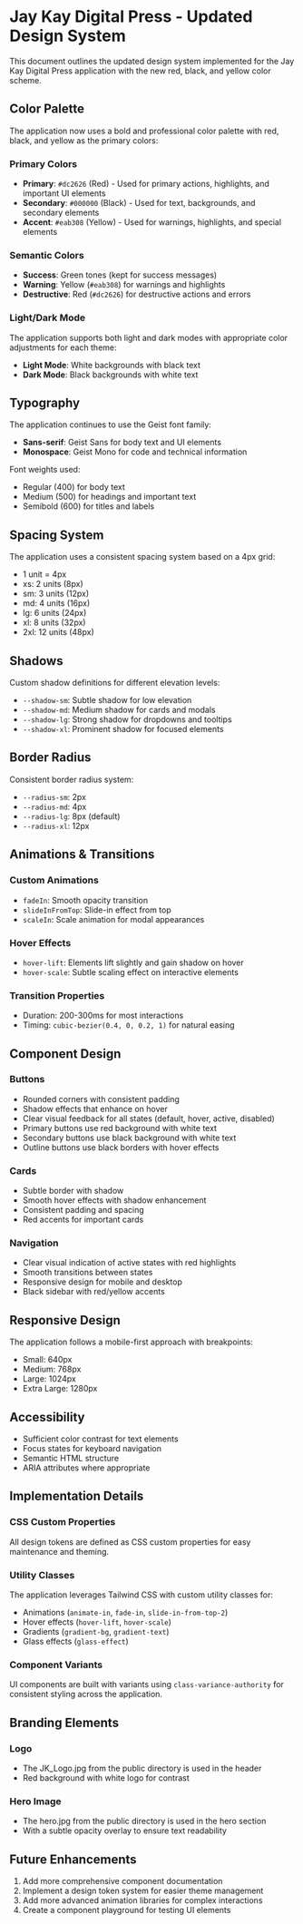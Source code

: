 # Jay Kay Digital Press - Updated Design System

This document outlines the updated design system implemented for the Jay Kay Digital Press application with the new red, black, and yellow color scheme.

## Color Palette

The application now uses a bold and professional color palette with red, black, and yellow as the primary colors:

### Primary Colors
- **Primary**: `#dc2626` (Red) - Used for primary actions, highlights, and important UI elements
- **Secondary**: `#000000` (Black) - Used for text, backgrounds, and secondary elements
- **Accent**: `#eab308` (Yellow) - Used for warnings, highlights, and special elements

### Semantic Colors
- **Success**: Green tones (kept for success messages)
- **Warning**: Yellow (`#eab308`) for warnings and highlights
- **Destructive**: Red (`#dc2626`) for destructive actions and errors

### Light/Dark Mode
The application supports both light and dark modes with appropriate color adjustments for each theme:
- **Light Mode**: White backgrounds with black text
- **Dark Mode**: Black backgrounds with white text

## Typography

The application continues to use the Geist font family:
- **Sans-serif**: Geist Sans for body text and UI elements
- **Monospace**: Geist Mono for code and technical information

Font weights used:
- Regular (400) for body text
- Medium (500) for headings and important text
- Semibold (600) for titles and labels

## Spacing System

The application uses a consistent spacing system based on a 4px grid:
- 1 unit = 4px
- xs: 2 units (8px)
- sm: 3 units (12px)
- md: 4 units (16px)
- lg: 6 units (24px)
- xl: 8 units (32px)
- 2xl: 12 units (48px)

## Shadows

Custom shadow definitions for different elevation levels:
- `--shadow-sm`: Subtle shadow for low elevation
- `--shadow-md`: Medium shadow for cards and modals
- `--shadow-lg`: Strong shadow for dropdowns and tooltips
- `--shadow-xl`: Prominent shadow for focused elements

## Border Radius

Consistent border radius system:
- `--radius-sm`: 2px
- `--radius-md`: 4px
- `--radius-lg`: 8px (default)
- `--radius-xl`: 12px

## Animations & Transitions

### Custom Animations
- `fadeIn`: Smooth opacity transition
- `slideInFromTop`: Slide-in effect from top
- `scaleIn`: Scale animation for modal appearances

### Hover Effects
- `hover-lift`: Elements lift slightly and gain shadow on hover
- `hover-scale`: Subtle scaling effect on interactive elements

### Transition Properties
- Duration: 200-300ms for most interactions
- Timing: `cubic-bezier(0.4, 0, 0.2, 1)` for natural easing

## Component Design

### Buttons
- Rounded corners with consistent padding
- Shadow effects that enhance on hover
- Clear visual feedback for all states (default, hover, active, disabled)
- Primary buttons use red background with white text
- Secondary buttons use black background with white text
- Outline buttons use black borders with hover effects

### Cards
- Subtle border with shadow
- Smooth hover effects with shadow enhancement
- Consistent padding and spacing
- Red accents for important cards

### Navigation
- Clear visual indication of active states with red highlights
- Smooth transitions between states
- Responsive design for mobile and desktop
- Black sidebar with red/yellow accents

## Responsive Design

The application follows a mobile-first approach with breakpoints:
- Small: 640px
- Medium: 768px
- Large: 1024px
- Extra Large: 1280px

## Accessibility

- Sufficient color contrast for text elements
- Focus states for keyboard navigation
- Semantic HTML structure
- ARIA attributes where appropriate

## Implementation Details

### CSS Custom Properties
All design tokens are defined as CSS custom properties for easy maintenance and theming.

### Utility Classes
The application leverages Tailwind CSS with custom utility classes for:
- Animations (`animate-in`, `fade-in`, `slide-in-from-top-2`)
- Hover effects (`hover-lift`, `hover-scale`)
- Gradients (`gradient-bg`, `gradient-text`)
- Glass effects (`glass-effect`)

### Component Variants
UI components are built with variants using `class-variance-authority` for consistent styling across the application.

## Branding Elements

### Logo
- The JK_Logo.jpg from the public directory is used in the header
- Red background with white logo for contrast

### Hero Image
- The hero.jpg from the public directory is used in the hero section
- With a subtle opacity overlay to ensure text readability

## Future Enhancements

1. Add more comprehensive component documentation
2. Implement a design token system for easier theme management
3. Add more advanced animation libraries for complex interactions
4. Create a component playground for testing UI elements